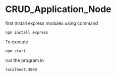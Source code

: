 # CRUD_Application_Node
first install express modules using command
```
npm install express
```
To execute
```
npm start
```
run the program in
```
localhost:3000
```
